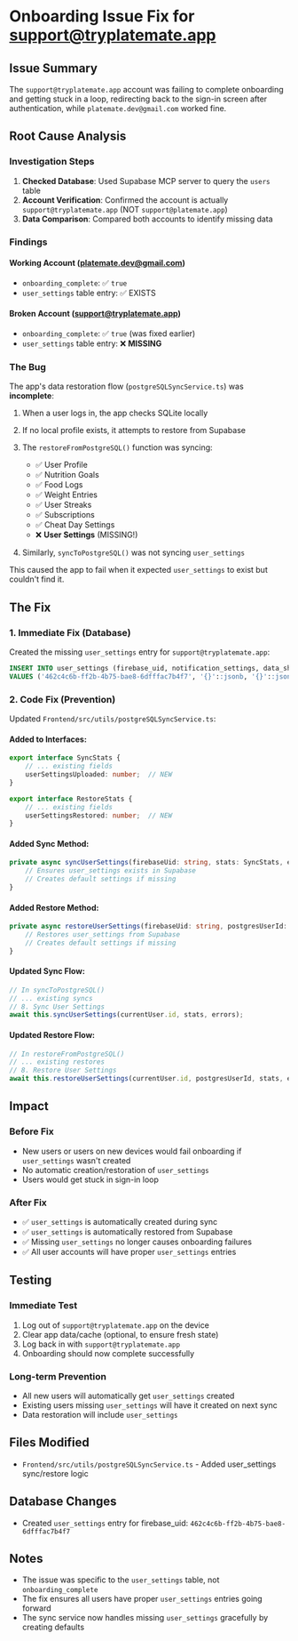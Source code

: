 # Onboarding Issue Fix for support@tryplatemate.app

## Issue Summary
The `support@tryplatemate.app` account was failing to complete onboarding and getting stuck in a loop, redirecting back to the sign-in screen after authentication, while `platemate.dev@gmail.com` worked fine.

## Root Cause Analysis

### Investigation Steps
1. **Checked Database**: Used Supabase MCP server to query the `users` table
2. **Account Verification**: Confirmed the account is actually `support@tryplatemate.app` (NOT `support@platemate.app`)
3. **Data Comparison**: Compared both accounts to identify missing data

### Findings

#### Working Account (platemate.dev@gmail.com)
- `onboarding_complete`: ✅ `true`
- `user_settings` table entry: ✅ EXISTS

#### Broken Account (support@tryplatemate.app)
- `onboarding_complete`: ✅ `true` (was fixed earlier)
- `user_settings` table entry: ❌ **MISSING**

### The Bug

The app's data restoration flow (`postgreSQLSyncService.ts`) was **incomplete**:

1. When a user logs in, the app checks SQLite locally
2. If no local profile exists, it attempts to restore from Supabase
3. The `restoreFromPostgreSQL()` function was syncing:
   - ✅ User Profile
   - ✅ Nutrition Goals
   - ✅ Food Logs
   - ✅ Weight Entries
   - ✅ User Streaks
   - ✅ Subscriptions
   - ✅ Cheat Day Settings
   - ❌ **User Settings** (MISSING!)

4. Similarly, `syncToPostgreSQL()` was not syncing `user_settings`

This caused the app to fail when it expected `user_settings` to exist but couldn't find it.

## The Fix

### 1. Immediate Fix (Database)
Created the missing `user_settings` entry for `support@tryplatemate.app`:

```sql
INSERT INTO user_settings (firebase_uid, notification_settings, data_sharing_settings, privacy_settings, ui_preferences)
VALUES ('462c4c6b-ff2b-4b75-bae8-6dfffac7b4f7', '{}'::jsonb, '{}'::jsonb, '{}'::jsonb, '{}'::jsonb);
```

### 2. Code Fix (Prevention)
Updated `Frontend/src/utils/postgreSQLSyncService.ts`:

#### Added to Interfaces:
```typescript
export interface SyncStats {
    // ... existing fields
    userSettingsUploaded: number;  // NEW
}

export interface RestoreStats {
    // ... existing fields
    userSettingsRestored: number;  // NEW
}
```

#### Added Sync Method:
```typescript
private async syncUserSettings(firebaseUid: string, stats: SyncStats, errors: string[]) {
    // Ensures user_settings exists in Supabase
    // Creates default settings if missing
}
```

#### Added Restore Method:
```typescript
private async restoreUserSettings(firebaseUid: string, postgresUserId: string, stats: RestoreStats, errors: string[]) {
    // Restores user_settings from Supabase
    // Creates default settings if missing
}
```

#### Updated Sync Flow:
```typescript
// In syncToPostgreSQL()
// ... existing syncs
// 8. Sync User Settings
await this.syncUserSettings(currentUser.id, stats, errors);
```

#### Updated Restore Flow:
```typescript
// In restoreFromPostgreSQL()
// ... existing restores
// 8. Restore User Settings
await this.restoreUserSettings(currentUser.id, postgresUserId, stats, errors);
```

## Impact

### Before Fix
- New users or users on new devices would fail onboarding if `user_settings` wasn't created
- No automatic creation/restoration of `user_settings`
- Users would get stuck in sign-in loop

### After Fix
- ✅ `user_settings` is automatically created during sync
- ✅ `user_settings` is automatically restored from Supabase
- ✅ Missing `user_settings` no longer causes onboarding failures
- ✅ All user accounts will have proper `user_settings` entries

## Testing

### Immediate Test
1. Log out of `support@tryplatemate.app` on the device
2. Clear app data/cache (optional, to ensure fresh state)
3. Log back in with `support@tryplatemate.app`
4. Onboarding should now complete successfully

### Long-term Prevention
- All new users will automatically get `user_settings` created
- Existing users missing `user_settings` will have it created on next sync
- Data restoration will include `user_settings`

## Files Modified
- `Frontend/src/utils/postgreSQLSyncService.ts` - Added user_settings sync/restore logic

## Database Changes
- Created `user_settings` entry for firebase_uid: `462c4c6b-ff2b-4b75-bae8-6dfffac7b4f7`

## Notes
- The issue was specific to the `user_settings` table, not `onboarding_complete`
- The fix ensures all users have proper `user_settings` entries going forward
- The sync service now handles missing `user_settings` gracefully by creating defaults
